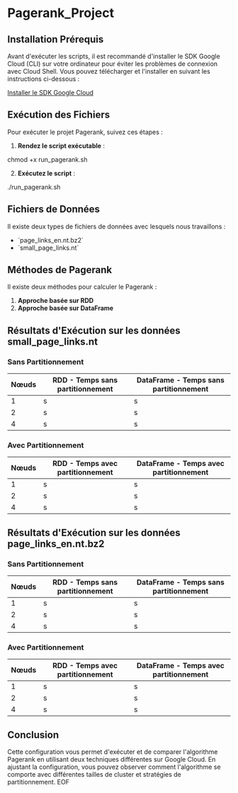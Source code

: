 # Pagerank_Project

## Installation Prérequis

Avant d'exécuter les scripts, il est recommandé d'installer le SDK Google Cloud (CLI) sur votre ordinateur pour éviter les problèmes de connexion avec Cloud Shell. Vous pouvez télécharger et l'installer en suivant les instructions ci-dessous :

[Installer le SDK Google Cloud](https://cloud.google.com/sdk/docs/install?hl=fr)

## Exécution des Fichiers

Pour exécuter le projet Pagerank, suivez ces étapes :

1. **Rendez le script exécutable** :

chmod +x run_pagerank.sh

2. **Exécutez le script** :

./run_pagerank.sh


## Fichiers de Données

Il existe deux types de fichiers de données avec lesquels nous travaillons :

- \`page_links_en.nt.bz2\`
- \`small_page_links.nt\`

## Méthodes de Pagerank

Il existe deux méthodes pour calculer le Pagerank :

1. **Approche basée sur RDD**
2. **Approche basée sur DataFrame**

## Résultats d'Exécution sur les données **small_page_links.nt**

### Sans Partitionnement

| Nœuds | RDD - Temps sans partitionnement | DataFrame - Temps sans partitionnement |
|-------|----------------------------------|---------------------------------------|
| 1     | s                              | s                                   |
| 2     | s                              | s                                   |
| 4     | s                              | s                                   |

### Avec Partitionnement

| Nœuds | RDD - Temps avec partitionnement | DataFrame - Temps avec partitionnement |
|-------|----------------------------------|----------------------------------------|
| 1     | s                              | s                                    |
| 2     | s                              | s                                    |
| 4     | s                              | s                                    |

## Résultats d'Exécution sur les données **page_links_en.nt.bz2**

### Sans Partitionnement

| Nœuds | RDD - Temps sans partitionnement | DataFrame - Temps sans partitionnement |
|-------|----------------------------------|---------------------------------------|
| 1     | s                              | s                                   |
| 2     | s                              | s                                   |
| 4     | s                              | s                                   |

### Avec Partitionnement

| Nœuds | RDD - Temps avec partitionnement | DataFrame - Temps avec partitionnement |
|-------|----------------------------------|----------------------------------------|
| 1     | s                              | s                                    |
| 2     | s                              | s                                    |
| 4     | s                              | s                                    |




## Conclusion

Cette configuration vous permet d'exécuter et de comparer l'algorithme Pagerank en utilisant deux techniques différentes sur Google Cloud. En ajustant la configuration, vous pouvez observer comment l'algorithme se comporte avec différentes tailles de cluster et stratégies de partitionnement.
EOF

